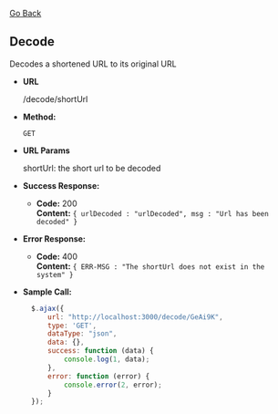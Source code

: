 [Go Back](https://github.com/alvaroassmus/indicinaUrl#readme)

**Decode**
----
Decodes a shortened URL to its original URL

* **URL**

  /decode/shortUrl

* **Method:**

  `GET`

* **URL Params**

  shortUrl: the short url to be decoded

* **Success Response:**

    * **Code:** 200 <br />
      **Content:** `{ urlDecoded : "urlDecoded", msg : "Url has been decoded" }`

* **Error Response:**

    * **Code:** 400 <br />
      **Content:** `{ ERR-MSG : "The shortUrl does not exist in the system" }`
* **Sample Call:**

  ```javascript
    $.ajax({
        url: "http://localhost:3000/decode/GeAi9K",
        type: 'GET',
        dataType: "json",
        data: {},
        success: function (data) {
            console.log(1, data);
        },
        error: function (error) {
            console.error(2, error);
        }
    });
  ```
